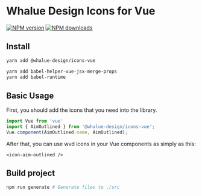# Whalue Design Icons for Vue

[![NPM version](https://img.shields.io/npm/v/@whalue-design/icons-vue.svg?style=flat)](https://npmjs.org/package/@whalue-design/icons-vue)
[![NPM downloads](http://img.shields.io/npm/dm/@whalue-design/icons-vue.svg?style=flat)](https://npmjs.org/package/@whalue-design/icons-vue)

## Install

```bash
yarn add @whalue-design/icons-vue

yarn add babel-helper-vue-jsx-merge-props
yarn add babel-runtime
```

## Basic Usage

First, you should add the icons that you need into the library.

```js
import Vue from 'vue'
import { AimOutlined } from '@whalue-design/icons-vue';
Vue.component(AimOutlined.name, AimOutlined);
```

After that, you can use wvd icons in your Vue components as simply as this:

```vue
<icon-aim-outlined />
```

## Build project

```bash
npm run generate # Generate files to ./src
```
